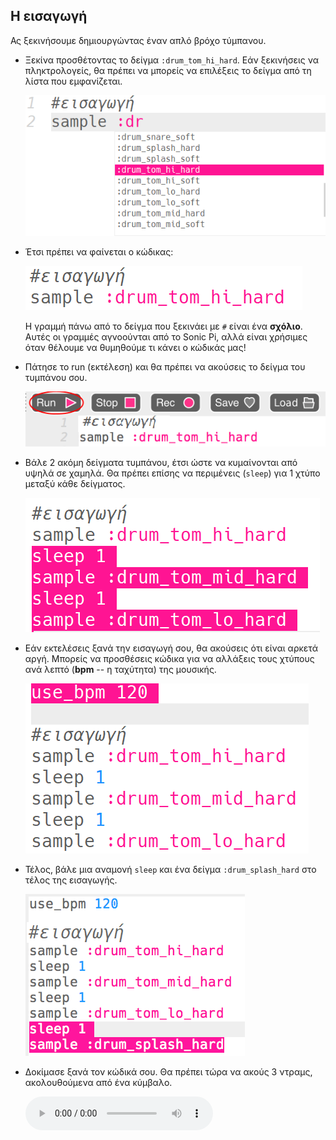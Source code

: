 ## Η εισαγωγή

Ας ξεκινήσουμε δημιουργώντας έναν απλό βρόχο τύμπανου.

+ Ξεκίνα προσθέτοντας το δείγμα `:drum_tom_hi_hard`. Εάν ξεκινήσεις να πληκτρολογείς, θα πρέπει να μπορείς να επιλέξεις το δείγμα από τη λίστα που εμφανίζεται.
    
    ![στιγμιότυπο οθόνης](images/drum-sample-help.png)

+ Έτσι πρέπει να φαίνεται ο κώδικας:
    
    ![στιγμιότυπο οθόνης](images/drum-intro-1.png)
    
    Η γραμμή πάνω από το δείγμα που ξεκινάει με `#` είναι ένα **σχόλιο**. Αυτές οι γραμμές αγνοούνται από το Sonic Pi, αλλά είναι χρήσιμες όταν θέλουμε να θυμηθούμε τι κάνει ο κώδικάς μας!

+ Πάτησε το run (εκτέλεση) και θα πρέπει να ακούσεις το δείγμα του τυμπάνου σου.
    
    ![στιγμιότυπο οθόνης](images/drum-run.png)

+ Βάλε 2 ακόμη δείγματα τυμπάνου, έτσι ώστε να κυμαίνονται από υψηλά σε χαμηλά. Θα πρέπει επίσης να περιμένεις (`sleep`) για 1 χτύπο μεταξύ κάθε δείγματος.
    
    ![στιγμιότυπο οθόνης](images/drum-intro-2.png)

+ Εάν εκτελέσεις ξανά την εισαγωγή σου, θα ακούσεις ότι είναι αρκετά αργή. Μπορείς να προσθέσεις κώδικα για να αλλάξεις τους χτύπους ανά λεπτό (**bpm** -- η ταχύτητα) της μουσικής.
    
    ![στιγμιότυπο οθόνης](images/drum-bpm.png)

+ Τέλος, βάλε μια αναμονή `sleep` και ένα δείγμα `:drum_splash_hard` στο τέλος της εισαγωγής.
    
    ![στιγμιότυπο οθόνης](images/drum-intro-splash.png)

+ Δοκίμασε ξανά τον κώδικά σου. Θα πρέπει τώρα να ακούς 3 ντραμς, ακολουθούμενα από ένα κύμβαλο.
    
    <div id="audio-preview" class="pdf-hidden">
      <audio controls preload> <source src="resources/drums-intro.mp3" type="audio/mpeg"> Το πρόγραμμα περιήγησής σου δεν υποστηρίζει αυτό το <code>ηχητικό</code> στοιχείο. </audio>
    </div>